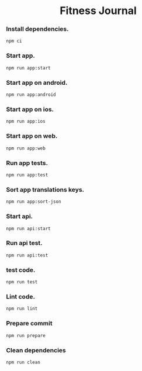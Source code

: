 <h1 align='center'>Fitness Journal</h1>

### Install dependencies.

```
npm ci
```

### Start app.
```
npm run app:start
```

### Start app on android.

```
npm run app:android
```

### Start app on ios.

```
npm run app:ios
```

### Start app on web.

```
npm run app:web
```

### Run app tests.

```
npm run app:test
```

### Sort app translations keys.

```
npm run app:sort-json
```

### Start api.

```
npm run api:start
```

### Run api test.

```
npm run api:test
```

### test code.

```
npm run test
```

### Lint code.

```
npm run lint
```

### Prepare commit
```
npm run prepare
```

### Clean dependencies
```
npm run clean
```